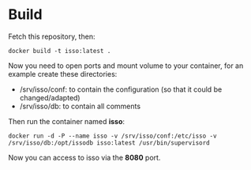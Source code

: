 # Build

Fetch this repository, then:

    docker build -t isso:latest .

Now you need to open ports and mount volume to your container, for an example create these directories:

  * /srv/isso/conf: to contain the configuration (so that it could be changed/adapted)
  * /srv/isso/db: to contain all comments

Then run the container named **isso**:

    docker run -d -P --name isso -v /srv/isso/conf:/etc/isso -v /srv/isso/db:/opt/issodb isso:latest /usr/bin/supervisord

Now you can access to isso via the **8080** port.
